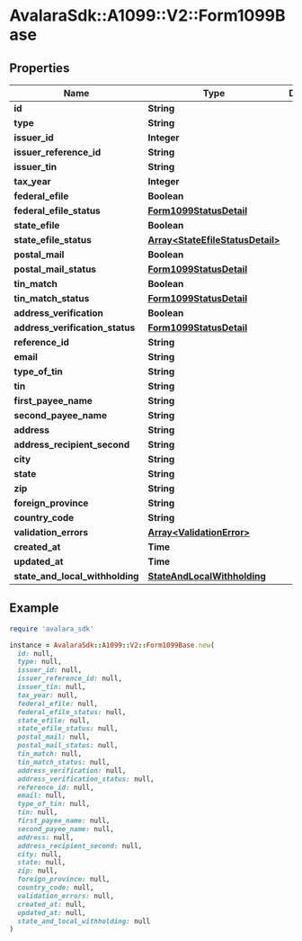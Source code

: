 # AvalaraSdk::A1099::V2::Form1099Base

## Properties

| Name | Type | Description | Notes |
| ---- | ---- | ----------- | ----- |
| **id** | **String** |  | [optional] |
| **type** | **String** |  | [optional] |
| **issuer_id** | **Integer** |  | [optional] |
| **issuer_reference_id** | **String** |  | [optional] |
| **issuer_tin** | **String** |  | [optional] |
| **tax_year** | **Integer** |  | [optional] |
| **federal_efile** | **Boolean** |  | [optional] |
| **federal_efile_status** | [**Form1099StatusDetail**](Form1099StatusDetail.md) |  | [optional] |
| **state_efile** | **Boolean** |  | [optional] |
| **state_efile_status** | [**Array&lt;StateEfileStatusDetail&gt;**](StateEfileStatusDetail.md) |  | [optional] |
| **postal_mail** | **Boolean** |  | [optional] |
| **postal_mail_status** | [**Form1099StatusDetail**](Form1099StatusDetail.md) |  | [optional] |
| **tin_match** | **Boolean** |  | [optional] |
| **tin_match_status** | [**Form1099StatusDetail**](Form1099StatusDetail.md) |  | [optional] |
| **address_verification** | **Boolean** |  | [optional] |
| **address_verification_status** | [**Form1099StatusDetail**](Form1099StatusDetail.md) |  | [optional] |
| **reference_id** | **String** |  | [optional] |
| **email** | **String** |  | [optional] |
| **type_of_tin** | **String** |  | [optional] |
| **tin** | **String** |  | [optional] |
| **first_payee_name** | **String** |  | [optional] |
| **second_payee_name** | **String** |  | [optional] |
| **address** | **String** |  | [optional] |
| **address_recipient_second** | **String** |  | [optional] |
| **city** | **String** |  | [optional] |
| **state** | **String** |  | [optional] |
| **zip** | **String** |  | [optional] |
| **foreign_province** | **String** |  | [optional] |
| **country_code** | **String** |  | [optional] |
| **validation_errors** | [**Array&lt;ValidationError&gt;**](ValidationError.md) |  | [optional] |
| **created_at** | **Time** |  | [optional] |
| **updated_at** | **Time** |  | [optional] |
| **state_and_local_withholding** | [**StateAndLocalWithholding**](StateAndLocalWithholding.md) |  | [optional] |

## Example

```ruby
require 'avalara_sdk'

instance = AvalaraSdk::A1099::V2::Form1099Base.new(
  id: null,
  type: null,
  issuer_id: null,
  issuer_reference_id: null,
  issuer_tin: null,
  tax_year: null,
  federal_efile: null,
  federal_efile_status: null,
  state_efile: null,
  state_efile_status: null,
  postal_mail: null,
  postal_mail_status: null,
  tin_match: null,
  tin_match_status: null,
  address_verification: null,
  address_verification_status: null,
  reference_id: null,
  email: null,
  type_of_tin: null,
  tin: null,
  first_payee_name: null,
  second_payee_name: null,
  address: null,
  address_recipient_second: null,
  city: null,
  state: null,
  zip: null,
  foreign_province: null,
  country_code: null,
  validation_errors: null,
  created_at: null,
  updated_at: null,
  state_and_local_withholding: null
)
```

